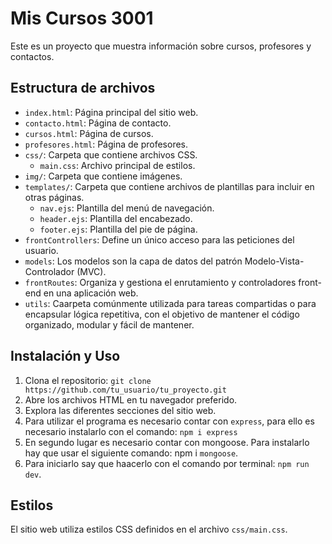 # Mis Cursos 3001

Este es un proyecto que muestra información sobre cursos, profesores y contactos.

## Estructura de archivos

- `index.html`: Página principal del sitio web.
- `contacto.html`: Página de contacto.
- `cursos.html`: Página de cursos.
- `profesores.html`: Página de profesores.
- `css/`: Carpeta que contiene archivos CSS.
  - `main.css`: Archivo principal de estilos.
- `img/`: Carpeta que contiene imágenes.
- `templates/`: Carpeta que contiene archivos de plantillas para incluir en otras páginas.
  - `nav.ejs`: Plantilla del menú de navegación.
  - `header.ejs`: Plantilla del encabezado.
  - `footer.ejs`: Plantilla del pie de página.
- `frontControllers`: Define un único acceso para las peticiones del usuario.
- `models`: Los modelos son la capa de datos del patrón Modelo-Vista-Controlador (MVC).
- `frontRoutes`: Organiza y gestiona el enrutamiento y controladores front-end en una aplicación web.
- `utils`: Caarpeta comúnmente utilizada para tareas compartidas o para encapsular lógica repetitiva, con el objetivo de mantener el código organizado, modular y fácil de mantener.

## Instalación y Uso

1. Clona el repositorio: `git clone https://github.com/tu_usuario/tu_proyecto.git`
2. Abre los archivos HTML en tu navegador preferido.
3. Explora las diferentes secciones del sitio web.
4. Para utilizar el programa es necesario contar con `express`, para ello es necesario instalarlo con el comando: `npm i express`
5. En segundo lugar es necesario contar con mongoose. Para instalarlo hay que usar el siguiente comando: npm i `mongoose`.
6. Para iniciarlo say que haacerlo con el comando por terminal: `npm run dev`.
## Estilos

El sitio web utiliza estilos CSS definidos en el archivo `css/main.css`. 

